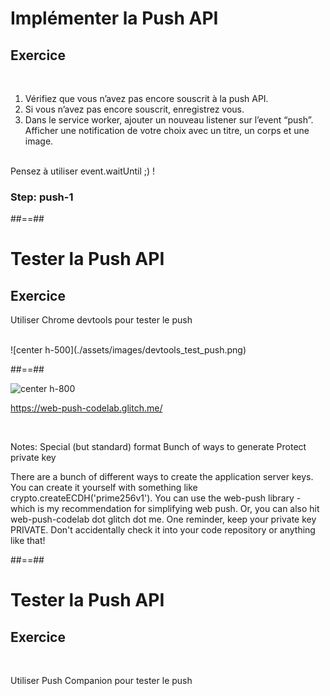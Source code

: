 <!-- .slide: class="exercice sfeir-bg-pink" -->

# Implémenter la Push API

## Exercice

<br>

1. Vérifiez que vous n’avez pas encore souscrit à la push API.
2. Si vous n’avez pas encore souscrit, enregistrez vous.
3. Dans le service worker, ajouter un nouveau listener sur l’event “push”. Afficher une notification de votre choix avec un titre, un corps et une image.

<br>
Pensez à utiliser event.waitUntil ;) !

### Step: push-1

##==##

<!-- .slide: class="exercice sfeir-bg-pink" -->

# Tester la Push API

## Exercice

Utiliser Chrome devtools pour tester le push

<br>
![center h-500](./assets/images/devtools_test_push.png)

##==##

![center h-800](./assets/images/push_companion.png)

https://web-push-codelab.glitch.me/

<!-- .element: class="center" -->

<br>

Notes:
Special (but standard) format
Bunch of ways to generate
Protect private key

There are a bunch of different ways to create the application server keys. You can create it yourself with something like crypto.createECDH('prime256v1'). You can use the web-push library - which is my recommendation for simplifying web push. Or, you can also hit web-push-codelab dot glitch dot me. One reminder, keep your private key PRIVATE. Don't accidentally check it into your code repository or anything like that!

##==##

<!-- .slide: class="exercice sfeir-bg-pink" -->

# Tester la Push API

## Exercice

<br>

Utiliser Push Companion pour tester le push
